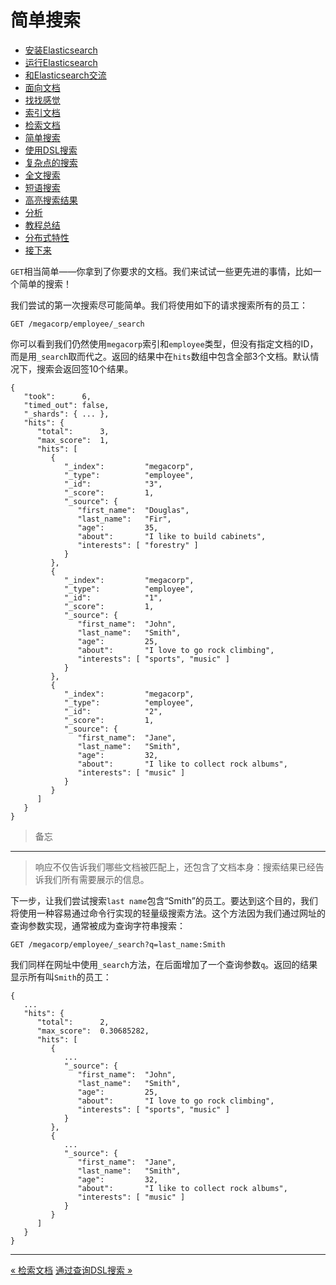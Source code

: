 
简单搜索
=========

* [安装Elasticsearch](installing-elasticsearch.md)
* [运行Elasticsearch](running-elasticsearch.md)
* [和Elasticsearch交流](talking-to-elasticsearch.md)
* [面向文档](document-oriented.md)
* [找找感觉](finding-your-feet.md)
* [索引文档](indexing-employee-documents.md)
* [检索文档](retrieving-a-document.md)
* [简单搜索](search-lite.md)
* [使用DSL搜索](search-with-query-dsl.md)
* [复杂点的搜索](more-complicated-searches.md)
* [全文搜索](full-text-search.md)
* [短语搜索](phrase-search.md)
* [高亮搜索结果](highlighting-our-searches.md)
* [分析](analytics.md)
* [教程总结](tutorial-conclusion.md)
* [分布式特性](distributed-nature.md)
* [接下来](next-steps.md)

`GET`相当简单——你拿到了你要求的文档。我们来试试一些更先进的事情，比如一个简单的搜索！


我们尝试的第一次搜索尽可能简单。我们将使用如下的请求搜索所有的员工：

```
GET /megacorp/employee/_search
```

你可以看到我们仍然使用`megacorp`索引和`employee`类型，但没有指定文档的ID，而是用`_search`取而代之。返回的结果中在`hits`数组中包含全部3个文档。默认情况下，搜索会返回签10个结果。

```
{
   "took":      6,
   "timed_out": false,
   "_shards": { ... },
   "hits": {
      "total":      3,
      "max_score":  1,
      "hits": [
         {
            "_index":         "megacorp",
            "_type":          "employee",
            "_id":            "3",
            "_score":         1,
            "_source": {
               "first_name":  "Douglas",
               "last_name":   "Fir",
               "age":         35,
               "about":       "I like to build cabinets",
               "interests": [ "forestry" ]
            }
         },
         {
            "_index":         "megacorp",
            "_type":          "employee",
            "_id":            "1",
            "_score":         1,
            "_source": {
               "first_name":  "John",
               "last_name":   "Smith",
               "age":         25,
               "about":       "I love to go rock climbing",
               "interests": [ "sports", "music" ]
            }
         },
         {
            "_index":         "megacorp",
            "_type":          "employee",
            "_id":            "2",
            "_score":         1,
            "_source": {
               "first_name":  "Jane",
               "last_name":   "Smith",
               "age":         32,
               "about":       "I like to collect rock albums",
               "interests": [ "music" ]
            }
         }
      ]
   }
}
```
> 备忘
------
> 响应不仅告诉我们哪些文档被匹配上，还包含了文档本身：搜索结果已经告诉我们所有需要展示的信息。

下一步，让我们尝试搜索`last name`包含“Smith”的员工。要达到这个目的，我们将使用一种容易通过命令行实现的轻量级搜索方法。这个方法因为我们通过网址的查询参数实现，通常被成为查询字符串搜索：

```
GET /megacorp/employee/_search?q=last_name:Smith
```
我们同样在网址中使用`_search`方法，在后面增加了一个查询参数`q`。返回的结果显示所有叫`Smith`的员工：

```
{
   ...
   "hits": {
      "total":      2,
      "max_score":  0.30685282,
      "hits": [
         {
            ...
            "_source": {
               "first_name":  "John",
               "last_name":   "Smith",
               "age":         25,
               "about":       "I love to go rock climbing",
               "interests": [ "sports", "music" ]
            }
         },
         {
            ...
            "_source": {
               "first_name":  "Jane",
               "last_name":   "Smith",
               "age":         32,
               "about":       "I like to collect rock albums",
               "interests": [ "music" ]
            }
         }
      ]
   }
}
```

--------------------

[« 检索文档](retrieving-a-document.md)      [通过查询DSL搜索 »](search-with-query-dsl.md)

	

